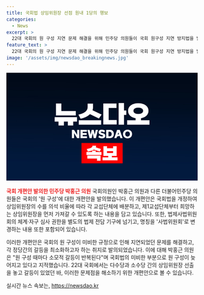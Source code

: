 ```yaml
---
title: 국회법 상임위원장 선점 원내 1당의 행보
categories:
  - News
excerpt: >
  22대 국회의 원 구성 지연 문제 해결을 위해 민주당 의원들이 국회 원구성 지연 방지법을 발의했다. 이 법은 상임위원장의 수를 의석 비율에 따라 교섭단체에 배분하고, 원내 1당이 상임위원장을 먼저 가져갈 수 있도록 했다. 또한 법제사법위원회의 체계·자구 심사 권한을 사법위원회로 넘기고, 명칭을 변경하는 내용을 포함하고 있다. 박홍근 의원은 국회법 미비 때문에 소모적인 갈등이 반복되고 있다고 지적했다.
feature_text: >
  22대 국회의 원 구성 지연 문제 해결을 위해 민주당 의원들이 국회 원구성 지연 방지법을 발의했다. 이 법은 상임위원장의 수를 의석 비율에 따라 교섭단체에 배분하고, 원내 1당이 상임위원장을 먼저 가져갈 수 있도록 했다. 또한 법제사법위원회의 체계·자구 심사 권한을 사법위원회로 넘기고, 명칭을 변경하는 내용을 포함하고 있다. 박홍근 의원은 국회법 미비 때문에 소모적인 갈등이 반복되고 있다고 지적했다.
image: '/assets/img/newsdao_breakingnews.jpg'
---
```


<p><img src="/assets/img/newsdao_breakingnews.jpg" alt="koreaapp 속보" /></p>

<p><b><span style="color: #ee2323;">국회 개편안 발의한 민주당 박홍근 의원</span></b>
국회의원인 박홍근 의원과 다른 더불어민주당 의원들은 국회의 '원 구성'에 대한 개편안을 발의했습니다. 이 개편안은 국회법을 개정하여 상임위원장의 수를 의석 비율에 따라 각 교섭단체에 배분하고, 제1교섭단체부터 희망하는 상임위원장을 먼저 가져갈 수 있도록 하는 내용을 담고 있습니다. 또한, 법제사법위원회의 체계·자구 심사 권한을 별도의 법제 전담 기구에 넘기고, 명칭을 '사법위원회'로 변경하는 내용 또한 포함되어 있습니다.</p>

<p>이러한 개편안은 국회의 원 구성이 미비한 규정으로 인해 지연되었던 문제를 해결하고, 각 정당간의 갈등을 최소화하고자 하는 취지로 발의되었습니다. 이에 대해 박홍근 의원은 "원 구성 때마다 소모적 갈등이 반복된다"며 국회법의 미비한 부분으로 원 구성이 늦어지고 있다고 지적했습니다. 22대 국회에서는 다수당과 소수당 간의 상임위원장 선출을 놓고 갈등이 있었던 바, 이러한 문제점을 해소하기 위한 개편안으로 볼 수 있습니다.</p>
실시간 뉴스 속보는, <a href="https://newsdao.kr" rel="dofollow">https://newsdao.kr</a>


